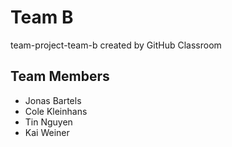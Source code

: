 # Team B
team-project-team-b created by GitHub Classroom

## Team Members
+ Jonas Bartels
+ Cole Kleinhans
+ Tin Nguyen
+ Kai Weiner

